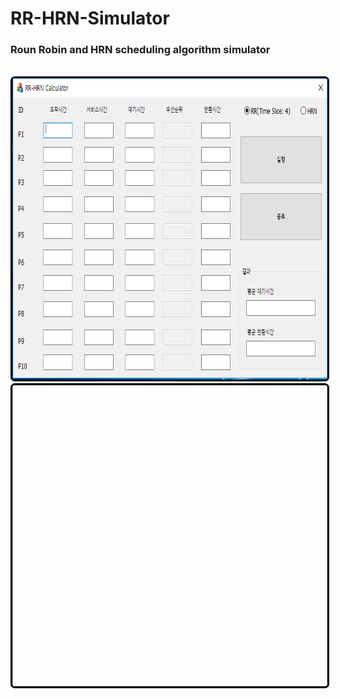 # RR-HRN-Simulator
<h3>Roun Robin and HRN scheduling algorithm simulator</h3><br>
<img width="754" height="482" 
  style="border: 3px solid black;
  border-radius: 7px;
  -moz-border-radius: 7px;
  -khtml-border-radius: 7px;
  -webkit-border-radius: 7px;" 
  src="./1.PNG"></img><br>
<img width="754" height="482"
  style="border: 3px solid black;
  border-radius: 7px;
  -moz-border-radius: 7px;
  -khtml-border-radius: 7px;
  -webkit-border-radius: 7px;
  src="./2.PNG"></img>
